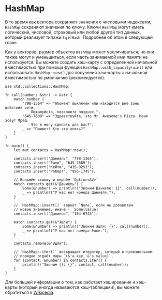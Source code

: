 # HashMap

В то время как вектора сохраняют значения с числовыми индексами, `HashMap` сохраняют значения по ключу. Ключи `HashMap` могут иметь логический, числовой, строковый или любой другой тип данных, который реализует типажи `Eq` и `Hash`. Подробнее об этом в следующей главе.

Как у векторов, размер объектов `HashMap` может увеличиваться, но они также могут и уменьшиться, если часть занимаемой ими памяти не используется. Вы можете создать хэш-карту с определённой начальной вместимостью при помощи функции `HashMap::with_capacity(uint)` или использовать `HashMap::new()` для получения хэш-карты с начальной вместимостью по умолчанию (рекомендуется).

```rust,editable
use std::collections::HashMap;

fn call(number: &str) -> &str {
    match number {
        "798-1364" => "Абонент выключен или находится вне зоны действия сети.
            Пожалуйста, позвоните позднее.",
        "645-7689" => "Здравствуйте, это Mr. Awesome's Pizza. Меня зовут Фред.
            Что я могу сделать для вас?",
        _ => "Привет! Кто это опять?"
    }
}

fn main() {
    let mut contacts = HashMap::new();

    contacts.insert("Даниель", "798-1364");
    contacts.insert("Эшли", "645-7689");
    contacts.insert("Кейти", "435-8291");
    contacts.insert("Роберт", "956-1745");

    // Возьмём ссылку и вернём `Option<&V>`
    match contacts.get(&"Даниель") {
        Some(&number) => println!("Звоним Даниелю: {}", call(number)),
        _ => println!("У нас нет номера Даниеля."),
    }

    // `HashMap::insert()` вернёт `None`, если мы добавляем
    // новое значение, иначе - `Some(value)`
    contacts.insert("Даниель", "164-6743");

    match contacts.get(&"Эшли") {
        Some(&number) => println!("Звоним Эшли: {}", call(number)),
        _ => println!("У нас нет номера Эшли."),
    }

    contacts.remove(&"Эшли");

    // `HashMap::iter()` возвращает итератор, который в произвольном
    // порядке отдаёт пары `(&'a key, &'a value)`.
    for (contact, &number) in contacts.iter() {
        println!("Звоним {}: {}", contact, call(number));
    }
}
```

Для большей информации о том, как работает хеширование и хэш-карты (который иногда называются хэш-таблицами), вы можете обратиться к [Wikipedia](https://en.wikipedia.org/wiki/Hash_table).
